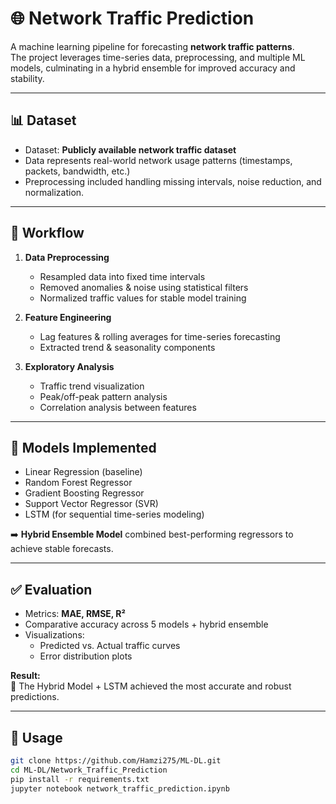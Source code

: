 # 🌐 Network Traffic Prediction

A machine learning pipeline for forecasting **network traffic patterns**.  
The project leverages time-series data, preprocessing, and multiple ML models, culminating in a hybrid ensemble for improved accuracy and stability.

---

## 📊 Dataset
- Dataset: **Publicly available network traffic dataset**  
- Data represents real-world network usage patterns (timestamps, packets, bandwidth, etc.)  
- Preprocessing included handling missing intervals, noise reduction, and normalization.  

---

## 🔧 Workflow
1. **Data Preprocessing**  
   - Resampled data into fixed time intervals  
   - Removed anomalies & noise using statistical filters  
   - Normalized traffic values for stable model training  

2. **Feature Engineering**  
   - Lag features & rolling averages for time-series forecasting  
   - Extracted trend & seasonality components  

3. **Exploratory Analysis**  
   - Traffic trend visualization  
   - Peak/off-peak pattern analysis  
   - Correlation analysis between features  

---

## 🤖 Models Implemented
- Linear Regression (baseline)  
- Random Forest Regressor  
- Gradient Boosting Regressor  
- Support Vector Regressor (SVR)  
- LSTM (for sequential time-series modeling)  

➡️ **Hybrid Ensemble Model** combined best-performing regressors to achieve stable forecasts.  

---

## ✅ Evaluation
- Metrics: **MAE, RMSE, R²**  
- Comparative accuracy across 5 models + hybrid ensemble  
- Visualizations:  
  - Predicted vs. Actual traffic curves  
  - Error distribution plots  

**Result:**  
🚀 The Hybrid Model + LSTM achieved the most accurate and robust predictions.  

---

## 🚀 Usage
```bash
git clone https://github.com/Hamzi275/ML-DL.git
cd ML-DL/Network_Traffic_Prediction
pip install -r requirements.txt
jupyter notebook network_traffic_prediction.ipynb
